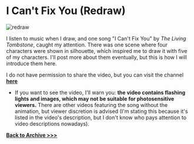 # I Can't Fix You (Redraw)


<img src="https://raw.githubusercontent.com/arrowarchive/The-Arrowarchive/master/docs/images/SPACE/cantfixyou.png" alt="redraw"
     onContextMenu="return false;">
     
I listen to music when I draw, and one song "I Can't Fix You" by *The Living Tombstone*, caught my attention. There was one scene where four characters were shown in silhouette, which inspired me to draw it with five of my characters. I'll post more about them eventually, but this is how I will introduce them here. 

I do not have permission to share the video, but you can visit the channel **[here](https://www.youtube.com/c/TheLivingTombstone/featured)**

* If you want to see the video, I'll warn you: **the video contains flashing lights and images, which may not be suitable for photosensitive viewers.** There are other videos featuring the song without the animation, but viewer discretion is advised (I'm stating this because it's listed in the video's description, but I don't know who pays attention to video descriptions nowadays).

**[Back to Archive >>>](https://arrowarchive.github.io/The-Arrowarchive/gallery)**

